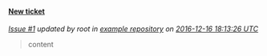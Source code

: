 #### [New ticket](http://gitlab.example.com/root/example-repository/issues/1)
*[Issue #1](http://gitlab.example.com/root/example-repository/issues/1) updated by root in [example repository](http://gitlab.example.com/root/example-repository) on [2016-12-16 18:13:26 UTC](http://gitlab.example.com/root/example-repository/issues/1)*
 > content